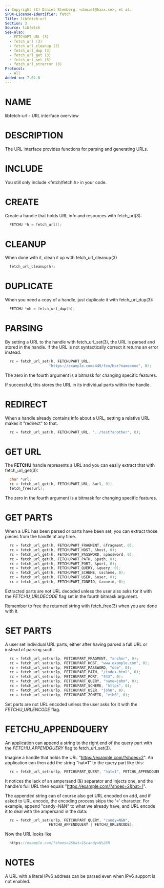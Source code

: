 ```yaml
---
c: Copyright (C) Daniel Stenberg, <daniel@haxx.se>, et al.
SPDX-License-Identifier: fetch
Title: libfetch-url
Section: 3
Source: libfetch
See-also:
  - FETCHOPT_URL (3)
  - fetch_url (3)
  - fetch_url_cleanup (3)
  - fetch_url_dup (3)
  - fetch_url_get (3)
  - fetch_url_set (3)
  - fetch_url_strerror (3)
Protocol:
  - All
Added-in: 7.62.0
---
```


# NAME

libfetch-url - URL interface overview

# DESCRIPTION

The URL interface provides functions for parsing and generating URLs.

# INCLUDE

You still only include \<fetch/fetch.h\> in your code.

# CREATE

Create a handle that holds URL info and resources with fetch_url(3):
~~~c
  FETCHU *h = fetch_url();
~~~

# CLEANUP

When done with it, clean it up with fetch_url_cleanup(3)
~~~c
  fetch_url_cleanup(h);
~~~

# DUPLICATE

When you need a copy of a handle, just duplicate it with fetch_url_dup(3):
~~~c
  FETCHU *nh = fetch_url_dup(h);
~~~

# PARSING

By setting a URL to the handle with fetch_url_set(3), the URL is parsed
and stored in the handle. If the URL is not syntactically correct it returns
an error instead.
~~~c
  rc = fetch_url_set(h, FETCHUPART_URL,
                    "https://example.com:449/foo/bar?name=moo", 0);
~~~

The zero in the fourth argument is a bitmask for changing specific features.

If successful, this stores the URL in its individual parts within the handle.

# REDIRECT

When a handle already contains info about a URL, setting a relative URL makes
it "redirect" to that.
~~~c
  rc = fetch_url_set(h, FETCHUPART_URL, "../test?another", 0);
~~~

# GET URL

The **FETCHU** handle represents a URL and you can easily extract that with
fetch_url_get(3):
~~~c
  char *url;
  rc = fetch_url_get(h, FETCHUPART_URL, &url, 0);
  fetch_free(url);
~~~
The zero in the fourth argument is a bitmask for changing specific features.

# GET PARTS

When a URL has been parsed or parts have been set, you can extract those
pieces from the handle at any time.

~~~c
  rc = fetch_url_get(h, FETCHUPART_FRAGMENT, &fragment, 0);
  rc = fetch_url_get(h, FETCHUPART_HOST, &host, 0);
  rc = fetch_url_get(h, FETCHUPART_PASSWORD, &password, 0);
  rc = fetch_url_get(h, FETCHUPART_PATH, &path, 0);
  rc = fetch_url_get(h, FETCHUPART_PORT, &port, 0);
  rc = fetch_url_get(h, FETCHUPART_QUERY, &query, 0);
  rc = fetch_url_get(h, FETCHUPART_SCHEME, &scheme, 0);
  rc = fetch_url_get(h, FETCHUPART_USER, &user, 0);
  rc = fetch_url_get(h, FETCHUPART_ZONEID, &zoneid, 0);
~~~

Extracted parts are not URL decoded unless the user also asks for it with the
*FETCHU_URLDECODE* flag set in the fourth bitmask argument.

Remember to free the returned string with fetch_free(3) when you are done
with it.

# SET PARTS

A user set individual URL parts, either after having parsed a full URL or
instead of parsing such.

~~~c
  rc = fetch_url_set(urlp, FETCHUPART_FRAGMENT, "anchor", 0);
  rc = fetch_url_set(urlp, FETCHUPART_HOST, "www.example.com", 0);
  rc = fetch_url_set(urlp, FETCHUPART_PASSWORD, "doe", 0);
  rc = fetch_url_set(urlp, FETCHUPART_PATH, "/index.html", 0);
  rc = fetch_url_set(urlp, FETCHUPART_PORT, "443", 0);
  rc = fetch_url_set(urlp, FETCHUPART_QUERY, "name=john", 0);
  rc = fetch_url_set(urlp, FETCHUPART_SCHEME, "https", 0);
  rc = fetch_url_set(urlp, FETCHUPART_USER, "john", 0);
  rc = fetch_url_set(urlp, FETCHUPART_ZONEID, "eth0", 0);
~~~

Set parts are not URL encoded unless the user asks for it with the
*FETCHU_URLENCODE* flag.

# FETCHU_APPENDQUERY

An application can append a string to the right end of the query part with the
*FETCHU_APPENDQUERY* flag to fetch_url_set(3).

Imagine a handle that holds the URL "https://example.com/?shoes=2". An
application can then add the string "hat=1" to the query part like this:

~~~c
  rc = fetch_url_set(urlp, FETCHUPART_QUERY, "hat=1", FETCHU_APPENDQUERY);
~~~

It notices the lack of an ampersand (&) separator and injects one, and the
handle's full URL then equals "https://example.com/?shoes=2&hat=1".

The appended string can of course also get URL encoded on add, and if asked to
URL encode, the encoding process skips the '=' character. For example, append
"candy=N&N" to what we already have, and URL encode it to deal with the
ampersand in the data:

~~~c
  rc = fetch_url_set(urlp, FETCHUPART_QUERY, "candy=N&N",
                    FETCHU_APPENDQUERY | FETCHU_URLENCODE);
~~~

Now the URL looks like

~~~c
  https://example.com/?shoes=2&hat=1&candy=N%26N
~~~

# NOTES

A URL with a literal IPv6 address can be parsed even when IPv6 support is not
enabled.
